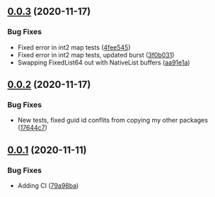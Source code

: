 ## [0.0.3](https://github.com/sarkahn/pathfinding/compare/v0.0.2...v0.0.3) (2020-11-17)


### Bug Fixes

* Fixed error in int2 map tests ([4fee545](https://github.com/sarkahn/pathfinding/commit/4fee54561cea2286ffa2d8d80d8bf493f12b33a7))
* Fixed error in int2 map tests, updated burst ([3f0b031](https://github.com/sarkahn/pathfinding/commit/3f0b0319786afc376a93c2c7c4eedf1f4306d7d5))
* Swapping FixedList64 out with NativeList buffers ([aa91e1a](https://github.com/sarkahn/pathfinding/commit/aa91e1aa57de2a9ba25ca09c00a3c57e9f6a7bd1))

## [0.0.2](https://github.com/sarkahn/pathfinding/compare/v0.0.1...v0.0.2) (2020-11-17)


### Bug Fixes

* New tests, fixed guid id conflits from copying my other packages ([17644c7](https://github.com/sarkahn/pathfinding/commit/17644c7e36c8ac21694b2f089a566ee53b846d02))

## [0.0.1](https://github.com/sarkahn/pathfinding/compare/v0.0.0...v0.0.1) (2020-11-11)


### Bug Fixes

* Adding CI ([79a98ba](https://github.com/sarkahn/pathfinding/commit/79a98ba047a72863ebf89d24103ec12ac5d1575b))
